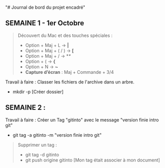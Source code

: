 "# Journal de bord du projet encadré"

## SEMAINE 1 - 1er Octobre

> Découvert du Mac et des touches spéciales :
> - Option + Maj + L -> **|**
> - Option + Maj + ( / ) -> **[**
> - Option + Maj + / -> **\**
> - Option + ( -> **{**
> - Option + N -> **~**
> - **Capture d’écran** : Maj + Commande + 3/4

Travail à faire : Classer les fichiers de l'archive dans un arbre. 
* mkdir -p [Créer dossier]

## SEMAINE 2 : 

Travail à faire : Créer un Tag "gitinto" avec le message "version finie intro git"

* git tag -a gitinto -m "version finie intro git"
> Supprimer un tag :
> * git tag -d gitinto
> * git push origine gitinto [Mon tag était associer à mon document]
